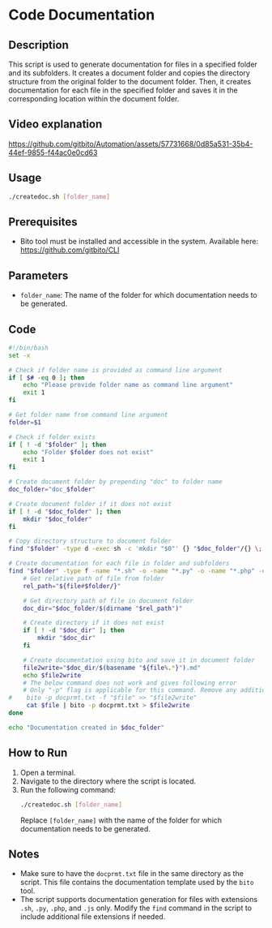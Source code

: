 # Code Documentation

## Description
This script is used to generate documentation for files in a specified folder and its subfolders. It creates a document folder and copies the directory structure from the original folder to the document folder. Then, it creates documentation for each file in the specified folder and saves it in the corresponding location within the document folder.

## Video explanation
https://github.com/gitbito/Automation/assets/57731668/0d85a531-35b4-44ef-9855-f44ac0e0cd63


## Usage
```bash
./createdoc.sh [folder_name]
```

## Prerequisites
- Bito tool must be installed and accessible in the system.  Available here: https://github.com/gitbito/CLI

## Parameters
- `folder_name`: The name of the folder for which documentation needs to be generated.

## Code
```bash
#!/bin/bash
set -x

# Check if folder name is provided as command line argument
if [ $# -eq 0 ]; then
    echo "Please provide folder name as command line argument"
    exit 1
fi

# Get folder name from command line argument
folder=$1

# Check if folder exists
if [ ! -d "$folder" ]; then
    echo "Folder $folder does not exist"
    exit 1
fi

# Create document folder by prepending "doc" to folder name
doc_folder="doc_$folder"

# Create document folder if it does not exist
if [ ! -d "$doc_folder" ]; then
    mkdir "$doc_folder"
fi

# Copy directory structure to document folder
find "$folder" -type d -exec sh -c 'mkdir "$0"' {} "$doc_folder"/{} \;

# Create documentation for each file in folder and subfolders
find "$folder" -type f -name "*.sh" -o -name "*.py" -o -name "*.php" -o -name "*.js" | while read file; do
    # Get relative path of file from folder
    rel_path="${file#$folder/}"

    # Get directory path of file in document folder
    doc_dir="$doc_folder/$(dirname "$rel_path")"

    # Create directory if it does not exist
    if [ ! -d "$doc_dir" ]; then
        mkdir "$doc_dir"
    fi

    # Create documentation using bito and save it in document folder
    file2write="$doc_dir/$(basename "${file%.*}").md"
    echo $file2write
    # The below command does not work and gives following error
    # Only "-p" flag is applicable for this command. Remove any additional flags and then try again.
#    bito -p docprmt.txt -f "$file" >> "$file2write"
     cat $file | bito -p docprmt.txt > $file2write
done

echo "Documentation created in $doc_folder"
```

## How to Run
1. Open a terminal.
2. Navigate to the directory where the script is located.
3. Run the following command:
   ```bash
   ./createdoc.sh [folder_name]
   ```
   Replace `[folder_name]` with the name of the folder for which documentation needs to be generated.

## Notes
- Make sure to have the `docprmt.txt` file in the same directory as the script. This file contains the documentation template used by the `bito` tool.
- The script supports documentation generation for files with extensions `.sh`, `.py`, `.php`, and `.js` only. Modify the `find` command in the script to include additional file extensions if needed.

